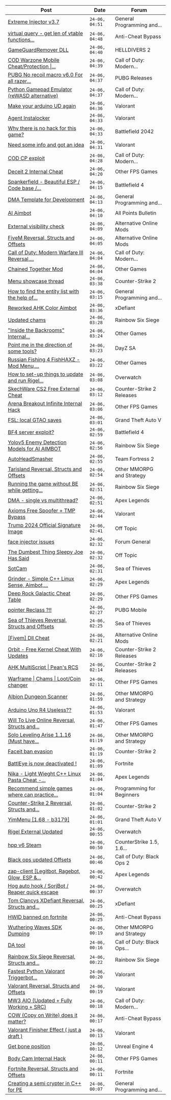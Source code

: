 |Post|Date|Forum|
|----|----|-----|
|[Extreme Injector v3.7](https://www.unknowncheats.me/forum/general-programming-and-reversing/213038-extreme-injector-v3-7-a.html)|`24-06, 04:51`|General Programming and...|
|[virtual query - get len of vtable functions...](https://www.unknowncheats.me/forum/anti-cheat-bypass/643368-virtual-query-len-vtable-functions-failed.html)|`24-06, 04:48`|Anti-Cheat Bypass|
|[GameGuardRemover DLL](https://www.unknowncheats.me/forum/helldivers-2-a/641934-gameguardremover-dll.html)|`24-06, 04:40`|HELLDIVERS 2|
|[COD Warzone Mobile Cheat/Protection \|...](https://www.unknowncheats.me/forum/call-of-duty-modern-warfare-ii/628415-cod-warzone-mobile-cheat-protection-aimbot-esp-recoil.html)|`24-06, 04:39`|Call of Duty: Modern...|
|[PUBG No recoil macro v6.0 For all razer...](https://www.unknowncheats.me/forum/pubg-releases/605396-pubg-recoil-macro-v6-0-razer-mouse-using-razer-synapse-undetected.html)|`24-06, 04:37`|PUBG Releases|
|[Python Gamepad Emulator (reWASD alternative)](https://www.unknowncheats.me/forum/call-of-duty-modern-warfare-iii/624340-python-gamepad-emulator-rewasd-alternative.html)|`24-06, 04:37`|Call of Duty: Modern...|
|[Make your arduino UD again](https://www.unknowncheats.me/forum/valorant/641022-arduino-ud.html)|`24-06, 04:36`|Valorant|
|[Agent Instalocker](https://www.unknowncheats.me/forum/valorant/642406-agent-instalocker.html)|`24-06, 04:33`|Valorant|
|[Why there is no hack for this game?](https://www.unknowncheats.me/forum/battlefield-2042-a/597118-hack-game.html)|`24-06, 04:33`|Battlefield 2042|
|[Need some info and got an idea](https://www.unknowncheats.me/forum/valorant/643656-info-idea.html)|`24-06, 04:31`|Valorant|
|[COD CP exploit](https://www.unknowncheats.me/forum/call-of-duty-modern-warfare-iii/616611-cod-cp-exploit.html)|`24-06, 04:28`|Call of Duty: Modern...|
|[Deceit 2 Internal Cheat](https://www.unknowncheats.me/forum/other-fps-games/639790-deceit-2-internal-cheat.html)|`24-06, 04:20`|Other FPS Games|
|[Spankerfield - Beautiful ESP / Code base /...](https://www.unknowncheats.me/forum/battlefield-4-a/493695-spankerfield-beautiful-esp-code-base-clean-screenshots.html)|`24-06, 04:15`|Battlefield 4|
|[DMA Template for Development](https://www.unknowncheats.me/forum/general-programming-and-reversing/642258-dma-template-development.html)|`24-06, 04:13`|General Programming and...|
|[AI Aimbot](https://www.unknowncheats.me/forum/all-points-bulletin/643654-ai-aimbot.html)|`24-06, 04:10`|All Points Bulletin|
|[External visibility check](https://www.unknowncheats.me/forum/alternative-online-mods/643619-external-visibility-check.html)|`24-06, 04:09`|Alternative Online Mods|
|[FiveM Reversal, Structs and Offsets](https://www.unknowncheats.me/forum/alternative-online-mods/340232-fivem-reversal-structs-offsets.html)|`24-06, 04:05`|Alternative Online Mods|
|[Call of Duty: Modern Warfare III Reversal,...](https://www.unknowncheats.me/forum/call-of-duty-modern-warfare-iii/605287-call-duty-modern-warfare-iii-reversal-structs-offsets.html)|`24-06, 04:04`|Call of Duty: Modern...|
|[Chained Together Mod](https://www.unknowncheats.me/forum/other-games/643624-chained-mod.html)|`24-06, 04:04`|Other Games|
|[Menu showcase thread](https://www.unknowncheats.me/forum/counter-strike-2-a/605536-menu-showcase-thread.html)|`24-06, 03:38`|Counter-Strike 2|
|[How to find the entity list with the help of...](https://www.unknowncheats.me/forum/general-programming-and-reversing/643649-entity-list-help-ida.html)|`24-06, 03:15`|General Programming and...|
|[Reworked AHK Color Aimbot](https://www.unknowncheats.me/forum/xdefiant/640961-reworked-ahk-color-aimbot.html)|`24-06, 03:36`|xDefiant|
|[Updated chams](https://www.unknowncheats.me/forum/rainbow-six-siege/642477-updated-chams.html)|`24-06, 03:28`|Rainbow Six Siege|
|["Inside the Backrooms" Internal...](https://www.unknowncheats.me/forum/other-games/586043-inside-backrooms-internal-trainer.html)|`24-06, 03:24`|Other Games|
|[Point me in the direction of some tools?](https://www.unknowncheats.me/forum/dayz-sa/643471-direction-tools.html)|`24-06, 03:23`|DayZ SA|
|[Russian Fishing 4 FishHAXZ - Mod Menu,...](https://www.unknowncheats.me/forum/other-games/462186-russian-fishing-4-fishhaxz-mod-menu-flyhack-disable-water-instareel.html)|`24-06, 03:22`|Other Games|
|[How to set-up things to update and run Rigel...](https://www.unknowncheats.me/forum/overwatch/643347-set-update-run-rigel-cheat.html)|`24-06, 03:08`|Overwatch|
|[SkechWare CS2 Free External Cheat](https://www.unknowncheats.me/forum/counter-strike-2-releases/639949-skechware-cs2-free-external-cheat.html)|`24-06, 03:12`|Counter-Strike 2 Releases|
|[Arena Breakout Infinite Internal Hack](https://www.unknowncheats.me/forum/other-fps-games/641795-arena-breakout-infinite-internal-hack.html)|`24-06, 03:06`|Other FPS Games|
|[FSL: local GTAO saves](https://www.unknowncheats.me/forum/grand-theft-auto-v/616977-fsl-local-gtao-saves.html)|`24-06, 03:01`|Grand Theft Auto V|
|[BF4 server exploit?](https://www.unknowncheats.me/forum/battlefield-4-a/643259-bf4-server-exploit.html)|`24-06, 02:59`|Battlefield 4|
|[Yolov5 Enemy Detection Models for AI AIMBOT](https://www.unknowncheats.me/forum/rainbow-six-siege/634345-yolov5-enemy-detection-models-ai-aimbot.html)|`24-06, 02:56`|Rainbow Six Siege|
|[AutoHeadSmasher](https://www.unknowncheats.me/forum/team-fortress-2-a/642682-autoheadsmasher.html)|`24-06, 02:55`|Team Fortress 2|
|[Tarisland Reversal, Structs and Offsets](https://www.unknowncheats.me/forum/other-mmorpg-and-strategy/642837-tarisland-reversal-structs-offsets.html)|`24-06, 02:54`|Other MMORPG and Strategy|
|[Running the game without BE while getting...](https://www.unknowncheats.me/forum/rainbow-six-siege/642076-running-game-getting-offsets.html)|`24-06, 02:51`|Rainbow Six Siege|
|[DMA - single vs multithread?](https://www.unknowncheats.me/forum/apex-legends/642695-dma-single-vs-multithread.html)|`24-06, 02:51`|Apex Legends|
|[Axioms Free Spoofer + TMP Bypass](https://www.unknowncheats.me/forum/valorant/637232-axioms-free-spoofer-tmp-bypass.html)|`24-06, 02:44`|Valorant|
|[Trump 2024 Official Signature Image](https://www.unknowncheats.me/forum/off-topic/643647-trump-2024-official-signature-image.html)|`24-06, 02:41`|Off Topic|
|[face injector issues](https://www.unknowncheats.me/forum/forum-general/643643-injector-issues.html)|`24-06, 02:32`|Forum General|
|[The Dumbest Thing Sleepy Joe Has Said](https://www.unknowncheats.me/forum/off-topic/642625-dumbest-sleepy-joe.html)|`24-06, 02:32`|Off Topic|
|[SotCam](https://www.unknowncheats.me/forum/sea-of-thieves/580178-sotcam.html)|`24-06, 02:31`|Sea of Thieves|
|[Grinder - Simple C++ Linux Sense, Aimbot,...](https://www.unknowncheats.me/forum/apex-legends/605888-grinder-simple-linux-sense-aimbot-triggerbot.html)|`24-06, 02:29`|Apex Legends|
|[Deep Rock Galactic Cheat Table](https://www.unknowncheats.me/forum/other-fps-games/487947-deep-rock-galactic-cheat-table.html)|`24-06, 02:29`|Other FPS Games|
|[pointer Reclass ?!!](https://www.unknowncheats.me/forum/pubg-mobile/642868-pointer-reclass.html)|`24-06, 02:27`|PUBG Mobile|
|[Sea of Thieves Reversal, Structs and Offsets](https://www.unknowncheats.me/forum/sea-of-thieves/278391-sea-thieves-reversal-structs-offsets.html)|`24-06, 02:25`|Sea of Thieves|
|[\[Fivem\] Dll Cheat](https://www.unknowncheats.me/forum/alternative-online-mods/630042-fivem-dll-cheat.html)|`24-06, 02:21`|Alternative Online Mods|
|[Orbit - Free Kernel Cheat With Updates](https://www.unknowncheats.me/forum/counter-strike-2-releases/629494-orbit-free-kernel-cheat-updates.html)|`24-06, 02:16`|Counter-Strike 2 Releases|
|[AHK MultiScript \| Pean's RCS](https://www.unknowncheats.me/forum/counter-strike-2-releases/605440-ahk-multiscript-peans-rcs.html)|`24-06, 02:14`|Counter-Strike 2 Releases|
|[Warframe \| Chams \| Loot/Coin changer](https://www.unknowncheats.me/forum/other-fps-games/600451-warframe-chams-loot-coin-changer.html)|`24-06, 02:11`|Other FPS Games|
|[Albion Dungeon Scanner](https://www.unknowncheats.me/forum/other-mmorpg-and-strategy/642518-albion-dungeon-scanner.html)|`24-06, 01:59`|Other MMORPG and Strategy|
|[Arduino Uno R4 Useless??](https://www.unknowncheats.me/forum/valorant/643286-arduino-uno-r4-useless.html)|`24-06, 01:53`|Valorant|
|[Will To Live Online Reversal, Structs and...](https://www.unknowncheats.me/forum/other-fps-games/422647-live-online-reversal-structs-offsets.html)|`24-06, 01:47`|Other FPS Games|
|[Solo Leveling Arise 1.1.16 (Must have...](https://www.unknowncheats.me/forum/other-mmorpg-and-strategy/639981-solo-leveling-arise-1-1-16-features.html)|`24-06, 01:19`|Other MMORPG and Strategy|
|[Faceit ban evasion](https://www.unknowncheats.me/forum/counter-strike-2-a/643578-faceit-ban-evasion.html)|`24-06, 01:19`|Counter-Strike 2|
|[BattlEye is now deactivated !](https://www.unknowncheats.me/forum/fortnite/641660-battleye-deactivated.html)|`24-06, 01:09`|Fortnite|
|[Nika - Light Wieght C++ Linux Pasta Cheat -...](https://www.unknowncheats.me/forum/apex-legends/634402-nika-light-wieght-linux-pasta-cheat-health-based-sense-aimbot-triggerbot.html)|`24-06, 01:04`|Apex Legends|
|[Recommend simple games where can practice...](https://www.unknowncheats.me/forum/programming-for-beginners/642844-recommend-simple-games-practice-entity-base-player-adress.html)|`24-06, 01:04`|Programming for Beginners|
|[Counter-Strike 2 Reversal, Structs and...](https://www.unknowncheats.me/forum/counter-strike-2-a/576077-counter-strike-2-reversal-structs-offsets.html)|`24-06, 01:02`|Counter-Strike 2|
|[YimMenu \[1.68 - b3179\]](https://www.unknowncheats.me/forum/grand-theft-auto-v/476972-yimmenu-1-68-b3179.html)|`24-06, 01:01`|Grand Theft Auto V|
|[Rigel External Updated](https://www.unknowncheats.me/forum/overwatch/632941-rigel-external-updated.html)|`24-06, 00:55`|Overwatch|
|[hpp v6 Steam](https://www.unknowncheats.me/forum/counterstrike-1-5-1-6-and-mods/641479-hpp-v6-steam.html)|`24-06, 00:50`|CounterStrike 1.5, 1.6...|
|[Black ops updated Offsets](https://www.unknowncheats.me/forum/call-of-duty-black-ops-2-a/643602-black-ops-updated-offsets.html)|`24-06, 00:46`|Call of Duty: Black Ops 2|
|[zap-client \[Legitbot, Ragebot, Glow, ESP &...](https://www.unknowncheats.me/forum/apex-legends/628823-zap-client-legitbot-ragebot-glow-esp.html)|`24-06, 00:42`|Apex Legends|
|[Hog auto hook / SorjBot / Reaper quick escape](https://www.unknowncheats.me/forum/overwatch/638065-hog-auto-hook-sorjbot-reaper-quick-escape.html)|`24-06, 00:37`|Overwatch|
|[Tom Clancys XDefiant Reversal, Structs and...](https://www.unknowncheats.me/forum/xdefiant/464903-tom-clancys-xdefiant-reversal-structs-offsets.html)|`24-06, 00:25`|xDefiant|
|[HWID banned on fortnite](https://www.unknowncheats.me/forum/anti-cheat-bypass/616189-hwid-banned-fortnite.html)|`24-06, 00:25`|Anti-Cheat Bypass|
|[Wuthering Waves SDK Dumping](https://www.unknowncheats.me/forum/other-mmorpg-and-strategy/643629-wuthering-waves-sdk-dumping.html)|`24-06, 00:19`|Other MMORPG and Strategy|
|[DA tool](https://www.unknowncheats.me/forum/call-of-duty-black-ops-cold-war/643405-da-tool.html)|`24-06, 00:16`|Call of Duty: Black Ops...|
|[Rainbow Six Siege Reversal, Structs and...](https://www.unknowncheats.me/forum/rainbow-six-siege/255148-rainbow-six-siege-reversal-structs-offsets.html)|`24-06, 00:22`|Rainbow Six Siege|
|[Fastest Python Valorant Triggerbot...](https://www.unknowncheats.me/forum/valorant/641020-fastest-python-valorant-triggerbot-fr-fr-fr-addon.html)|`24-06, 00:20`|Valorant|
|[Valorant Reversal, Structs and Offsets](https://www.unknowncheats.me/forum/valorant/385792-valorant-reversal-structs-offsets.html)|`24-06, 00:19`|Valorant|
|[MW3 AIO (Updated + Fully Working + SRC)](https://www.unknowncheats.me/forum/call-of-duty-modern-warfare-iii/638491-mw3-aio-updated-src.html)|`24-06, 00:18`|Call of Duty: Modern...|
|[COW (Copy on Write) does it matter?](https://www.unknowncheats.me/forum/anti-cheat-bypass/643079-cow-copy-write-matter.html)|`24-06, 00:17`|Anti-Cheat Bypass|
|[Valorant Finisher Effect ( just a draft )](https://www.unknowncheats.me/forum/valorant/642901-valorant-finisher-effect-draft.html)|`24-06, 00:13`|Valorant|
|[Get bone position](https://www.unknowncheats.me/forum/unreal-engine-4-a/643628-bone-position.html)|`24-06, 00:12`|Unreal Engine 4|
|[Body Cam Internal Hack](https://www.unknowncheats.me/forum/other-fps-games/641473-body-cam-internal-hack.html)|`24-06, 00:11`|Other FPS Games|
|[Fortnite Reversal, Structs and Offsets](https://www.unknowncheats.me/forum/fortnite/235061-fortnite-reversal-structs-offsets.html)|`24-06, 00:11`|Fortnite|
|[Creating a semi crypter in C++ for PE](https://www.unknowncheats.me/forum/general-programming-and-reversing/643625-creating-semi-crypter-pe.html)|`24-06, 00:07`|General Programming and...|
